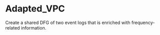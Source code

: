 # Adapted_VPC
Create a shared DFG of two event logs that is enriched with frequency-related information.
